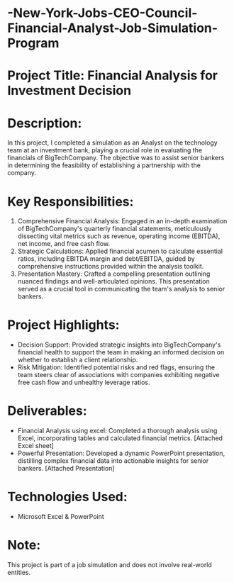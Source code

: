 # -New-York-Jobs-CEO-Council-Financial-Analyst-Job-Simulation-Program
# Project Title:    Financial Analysis for Investment Decision

 # Description:   
In this project, I completed a simulation as an Analyst on the technology team at an investment bank, playing a crucial role in evaluating the financials of BigTechCompany. The objective was to assist senior bankers in determining the feasibility of establishing a partnership with the company.

# Key Responsibilities:   
1.    Comprehensive Financial Analysis:    Engaged in an in-depth examination of BigTechCompany's quarterly financial statements, meticulously dissecting vital metrics such as revenue, operating income (EBITDA), net income, and free cash flow.
2.    Strategic Calculations:    Applied financial acumen to calculate essential ratios, including EBITDA margin and debt/EBITDA, guided by comprehensive instructions provided within the analysis toolkit.
3.    Presentation Mastery:    Crafted a compelling presentation outlining nuanced findings and well-articulated opinions. This presentation served as a crucial tool in communicating the team's analysis to senior bankers.

#  Project Highlights:   
-    Decision Support:    Provided strategic insights into BigTechCompany's financial health to support the team in making an informed decision on whether to establish a client relationship.
-    Risk Mitigation:    Identified potential risks and red flags, ensuring the team steers clear of associations with companies exhibiting negative free cash flow and unhealthy leverage ratios.

# Deliverables:   
-   Financial Analysis using excel:    Completed a thorough analysis using Excel, incorporating tables and calculated financial metrics. [Attached Excel sheet]
-    Powerful Presentation:    Developed a dynamic PowerPoint presentation, distilling complex financial data into actionable insights for senior bankers. [Attached Presentation]

# Technologies Used:   
-  Microsoft Excel & PowerPoint

# Note:   
This project is part of a job simulation and does not involve real-world entities.
